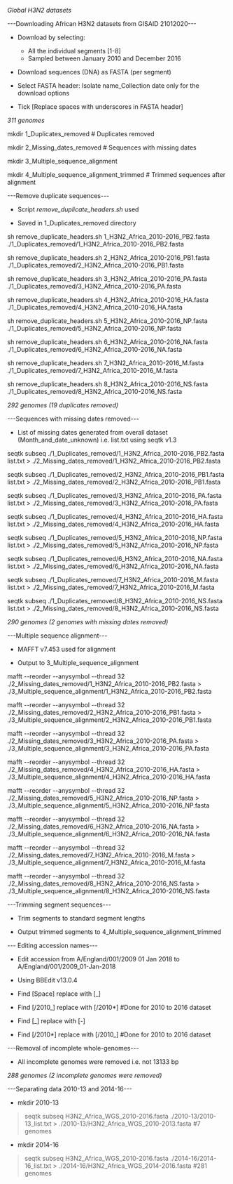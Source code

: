 

*Global H3N2 datasets*

---Downloading African H3N2 datasets from GISAID 21012020---

- Download by selecting: 

	- All the individual segments [1-8]
	- Sampled between January 2010 and December 2016

- Download sequences (DNA) as FASTA (per segment)

- Select FASTA header: Isolate name_Collection date only for the download options

- Tick [Replace spaces with underscores in FASTA header]

*311 genomes*



 mkdir 1_Duplicates_removed # Duplicates removed

 mkdir 2_Missing_dates_removed # Sequences with missing dates

 mkdir 3_Multiple_sequence_alignment

 mkdir 4_Multiple_sequence_alignment_trimmed # Trimmed sequences after alignment



---Remove duplicate sequences---

- Script *remove_duplicate_headers.sh* used

- Saved in 1_Duplicates_removed directory 

 sh remove_duplicate_headers.sh 1_H3N2_Africa_2010-2016_PB2.fasta ./1_Duplicates_removed/1_H3N2_Africa_2010-2016_PB2.fasta

 sh remove_duplicate_headers.sh 2_H3N2_Africa_2010-2016_PB1.fasta ./1_Duplicates_removed/2_H3N2_Africa_2010-2016_PB1.fasta

 sh remove_duplicate_headers.sh 3_H3N2_Africa_2010-2016_PA.fasta ./1_Duplicates_removed/3_H3N2_Africa_2010-2016_PA.fasta

 sh remove_duplicate_headers.sh 4_H3N2_Africa_2010-2016_HA.fasta ./1_Duplicates_removed/4_H3N2_Africa_2010-2016_HA.fasta

 sh remove_duplicate_headers.sh 5_H3N2_Africa_2010-2016_NP.fasta ./1_Duplicates_removed/5_H3N2_Africa_2010-2016_NP.fasta

 sh remove_duplicate_headers.sh 6_H3N2_Africa_2010-2016_NA.fasta ./1_Duplicates_removed/6_H3N2_Africa_2010-2016_NA.fasta

 sh remove_duplicate_headers.sh 7_H3N2_Africa_2010-2016_M.fasta ./1_Duplicates_removed/7_H3N2_Africa_2010-2016_M.fasta

 sh remove_duplicate_headers.sh 8_H3N2_Africa_2010-2016_NS.fasta ./1_Duplicates_removed/8_H3N2_Africa_2010-2016_NS.fasta

*292 genomes (19 duplicates removed)*



---Sequences with missing dates removed---

- List of missing dates generated from overall dataset (Month_and_date_unknown) i.e. list.txt using seqtk v1.3 

 seqtk subseq ./1_Duplicates_removed/1_H3N2_Africa_2010-2016_PB2.fasta list.txt > ./2_Missing_dates_removed/1_H3N2_Africa_2010-2016_PB2.fasta

 seqtk subseq ./1_Duplicates_removed/2_H3N2_Africa_2010-2016_PB1.fasta list.txt > ./2_Missing_dates_removed/2_H3N2_Africa_2010-2016_PB1.fasta

 seqtk subseq ./1_Duplicates_removed/3_H3N2_Africa_2010-2016_PA.fasta list.txt > ./2_Missing_dates_removed/3_H3N2_Africa_2010-2016_PA.fasta

 seqtk subseq ./1_Duplicates_removed/4_H3N2_Africa_2010-2016_HA.fasta list.txt > ./2_Missing_dates_removed/4_H3N2_Africa_2010-2016_HA.fasta

 seqtk subseq ./1_Duplicates_removed/5_H3N2_Africa_2010-2016_NP.fasta list.txt > ./2_Missing_dates_removed/5_H3N2_Africa_2010-2016_NP.fasta

 seqtk subseq ./1_Duplicates_removed/6_H3N2_Africa_2010-2016_NA.fasta list.txt > ./2_Missing_dates_removed/6_H3N2_Africa_2010-2016_NA.fasta

 seqtk subseq ./1_Duplicates_removed/7_H3N2_Africa_2010-2016_M.fasta list.txt > ./2_Missing_dates_removed/7_H3N2_Africa_2010-2016_M.fasta

 seqtk subseq ./1_Duplicates_removed/8_H3N2_Africa_2010-2016_NS.fasta list.txt > ./2_Missing_dates_removed/8_H3N2_Africa_2010-2016_NS.fasta


*290 genomes (2 genomes with missing dates removed)*



---Multiple sequence alignment---

- MAFFT v7.453 used for alignment

- Output to 3_Multiple_sequence_alignment

 mafft --reorder --anysymbol --thread 32 ./2_Missing_dates_removed/1_H3N2_Africa_2010-2016_PB2.fasta > ./3_Multiple_sequence_alignment/1_H3N2_Africa_2010-2016_PB2.fasta

 mafft --reorder --anysymbol --thread 32 ./2_Missing_dates_removed/2_H3N2_Africa_2010-2016_PB1.fasta > ./3_Multiple_sequence_alignment/2_H3N2_Africa_2010-2016_PB1.fasta

 mafft --reorder --anysymbol --thread 32 ./2_Missing_dates_removed/3_H3N2_Africa_2010-2016_PA.fasta > ./3_Multiple_sequence_alignment/3_H3N2_Africa_2010-2016_PA.fasta

 mafft --reorder --anysymbol --thread 32 ./2_Missing_dates_removed/4_H3N2_Africa_2010-2016_HA.fasta > ./3_Multiple_sequence_alignment/4_H3N2_Africa_2010-2016_HA.fasta

 mafft --reorder --anysymbol --thread 32 ./2_Missing_dates_removed/5_H3N2_Africa_2010-2016_NP.fasta > ./3_Multiple_sequence_alignment/5_H3N2_Africa_2010-2016_NP.fasta

 mafft --reorder --anysymbol --thread 32 ./2_Missing_dates_removed/6_H3N2_Africa_2010-2016_NA.fasta > ./3_Multiple_sequence_alignment/6_H3N2_Africa_2010-2016_NA.fasta

 mafft --reorder --anysymbol --thread 32 ./2_Missing_dates_removed/7_H3N2_Africa_2010-2016_M.fasta > ./3_Multiple_sequence_alignment/7_H3N2_Africa_2010-2016_M.fasta

 mafft --reorder --anysymbol --thread 32 ./2_Missing_dates_removed/8_H3N2_Africa_2010-2016_NS.fasta > ./3_Multiple_sequence_alignment/8_H3N2_Africa_2010-2016_NS.fasta



---Trimming segment sequences---

- Trim segments to standard segment lengths

- Output trimmed segments to 4_Multiple_sequence_alignment_trimmed



--- Editing accession names---

- Edit accession from A/England/001/2009 01 Jan 2018 to A/England/001/2009_01-Jan-2018 

- Using BBEdit v13.0.4

- Find [Space] replace with [_]

- Find [/2010_] replace with [/2010*] #Done for 2010 to 2016 dataset

- Find [_] replace with [-]

- Find [/2010*] replace with [/2010_] #Done for 2010 to 2016 dataset


---Removal of incomplete whole-genomes---

- All incomplete genomes were removed i.e. not 13133 bp

*288 genomes (2 incomplete genomes were removed)*


---Separating data 2010-13 and 2014-16---

- mkdir 2010-13

> seqtk subseq H3N2_Africa_WGS_2010-2016.fasta ./2010-13/2010-13_list.txt > ./2010-13/H3N2_Africa_WGS_2010-2013.fasta #7 genomes

- mkdir 2014-16

> seqtk subseq H3N2_Africa_WGS_2010-2016.fasta ./2014-16/2014-16_list.txt > ./2014-16/H3N2_Africa_WGS_2014-2016.fasta #281 genomes







